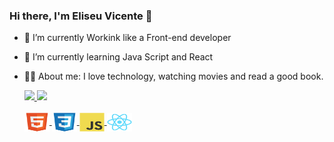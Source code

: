 ### Hi there, I'm Eliseu Vicente 👋

- 🔭 I’m currently Workink like a Front-end developer
- 🌱 I’m currently learning Java Script and React
- 🧑🏻 About me: I love technology, watching movies and read a good book.

  <div>
    <a href="github.com/EliseuVicente">
      <img height="200em" src="https://github-readme-stats.vercel.app/api?username=EliseuVicente&show_icons=true&theme=minimal&include_all_commits=true&count_private=true"/>
      <img height="200em" src="https://github-readme-stats.vercel.app/api/top-langs/?username=EliseuVicente&layout-compact&langs_count-16&theme=minimal"/>
  </div>

  <div style="display: inline_block"><br>
    <img align="center" alt="Eliseu-CSS" height="30" width="40" src="https://raw.githubusercontent.com/devicons/devicon/master/icons/html5/html5-original.svg">
    <img align="center" alt="Eliseu-CSS" height="30" width="40" src="https://raw.githubusercontent.com/devicons/devicon/master/icons/css3/css3-original.svg">
    <img align="center" alt="Eliseu-CSS" height="30" width="40" src="https://raw.githubusercontent.com/devicons/devicon/master/icons/javascript/javascript-original.svg">
    <img align="center" alt="Eliseu-CSS" height="30" width="40" src="https://raw.githubusercontent.com/devicons/devicon/master/icons/react/react-original.svg">
  </div>

